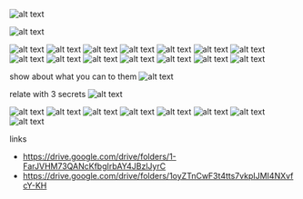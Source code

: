 ![alt text](image.png)

![alt text](image-1.png)

![alt text](image-3.png)
![alt text](image-4.png)
![alt text](image-6.png)
![alt text](image-7.png)
![alt text](image-8.png)
![alt text](image-9.png)
![alt text](image-10.png)
![alt text](image-11.png)
![alt text](image-12.png)
![alt text](image-13.png)
![alt text](image-14.png)
![alt text](image-15.png)
![alt text](image-16.png)
![alt text](image-17.png)

show about what you can to them
![alt text](image-18.png)


relate with 3 secrets
![alt text](image-19.png)

![alt text](image-20.png)
![alt text](image-21.png)
![alt text](image-22.png)
![alt text](image-23.png)
![alt text](image-24.png)
![alt text](image-25.png)
![alt text](image-26.png)
![alt text](image-27.png)


links
* https://drive.google.com/drive/folders/1-FarJVHM73QANcKfbgIrbAY4JBzlJyrC
* https://drive.google.com/drive/folders/1oyZTnCwF3t4tts7vkpIJMI4NXvfcY-KH
